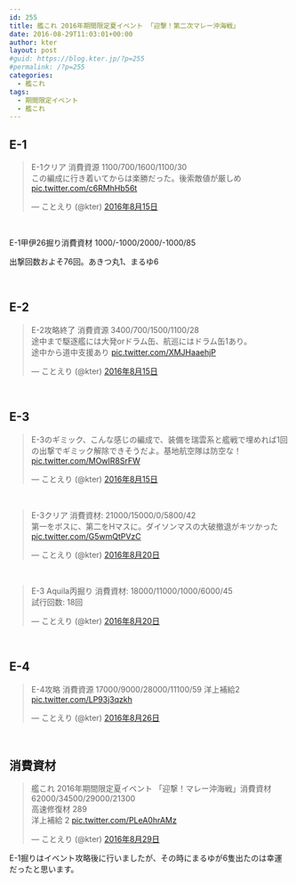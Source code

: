 ```yaml
---
id: 255
title: 艦これ 2016年期間限定夏イベント 「迎撃！第二次マレー沖海戦」
date: 2016-08-29T11:03:01+00:00
author: kter
layout: post
#guid: https://blog.kter.jp/?p=255
#permalink: /?p=255
categories:
  - 艦これ
tags:
  - 期間限定イベント
  - 艦これ
---
```

## E-1

<blockquote class="twitter-tweet" data-lang="ja">
  <p dir="ltr" lang="ja">
    E-1クリア 消費資源 1100/700/1600/1100/30<br /> この編成に行き着いてからは楽勝だった。後索敵値が厳しめ <a href="https://t.co/c6RMhHb56t">pic.twitter.com/c6RMhHb56t</a>
  </p>
  
  <p>
    — ことえり (@kter) <a href="https://twitter.com/kter/status/764980268264325120">2016年8月15日</a>
  </p>
</blockquote>



&nbsp;

E-1甲伊26掘り消費資材 1000/-1000/2000/-1000/85
   
出撃回数およそ76回。あきつ丸1、まるゆ6

&nbsp;

## E-2

<blockquote class="twitter-tweet" data-lang="ja">
  <p dir="ltr" lang="ja">
    E-2攻略終了 消費資源 3400/700/1500/1100/28<br /> 途中まで駆逐艦には大発orドラム缶、航巡にはドラム缶1あり。<br /> 途中から道中支援あり <a href="https://t.co/XMJHaaehjP">pic.twitter.com/XMJHaaehjP</a>
  </p>
  
  <p>
    — ことえり (@kter) <a href="https://twitter.com/kter/status/765155464904478720">2016年8月15日</a>
  </p>
</blockquote>



&nbsp;

## E-3

<blockquote class="twitter-tweet" data-lang="ja">
  <p lang="ja" dir="ltr">
    E-3のギミック、こんな感じの編成で、装備を瑞雲系と艦戦で埋めれば1回の出撃でギミック解除できそうだよ。基地航空隊は防空な！ <a href="https://t.co/MOwIR8SrFW">pic.twitter.com/MOwIR8SrFW</a>
  </p>
  
  <p>
    &mdash; ことえり (@kter) <a href="https://twitter.com/kter/status/765223907834023936">2016年8月15日</a>
  </p>
</blockquote>



&nbsp;

<blockquote class="twitter-tweet" data-lang="ja">
  <p>
    E-3クリア 消費資材: 21000/15000/0/5800/42<br /> 第一をボスに、第二をHマスに。ダイソンマスの大破撤退がキツかった <a href="https://t.co/G5wmQtPVzC">pic.twitter.com/G5wmQtPVzC</a>
  </p>
  
  <p>
    — ことえり (@kter) <a href="https://twitter.com/kter/status/767057303774212096">2016年8月20日</a>
  </p>
</blockquote>



&nbsp;

<blockquote class="twitter-tweet" data-lang="ja">
  <p dir="ltr" lang="ja">
    E-3 Aquila丙掘り 消費資材: 18000/11000/1000/6000/45<br /> 試行回数: 18回
  </p>
  
  <p>
    — ことえり (@kter) <a href="https://twitter.com/kter/status/767058676309831680">2016年8月20日</a>
  </p>
</blockquote>



&nbsp;

## E-4

<blockquote class="twitter-tweet" data-lang="ja">
  <p>
    E-4攻略 消費資源 17000/9000/28000/11100/59 洋上補給2 <a href="https://t.co/LP93j3qzkh">pic.twitter.com/LP93j3qzkh</a>
  </p>
  
  <p>
    — ことえり (@kter) <a href="https://twitter.com/kter/status/769210780889735169">2016年8月26日</a>
  </p>
</blockquote>



&nbsp;

## 消費資材

<blockquote class="twitter-tweet" data-lang="ja">
  <p dir="ltr" lang="ja">
    艦これ 2016年期間限定夏イベント 「迎撃！マレー沖海戦」消費資材 62000/34500/29000/21300<br /> 高速修復材 289<br /> 洋上補給 2 <a href="https://t.co/PLeA0hrAMz">pic.twitter.com/PLeA0hrAMz</a>
  </p>
  
  <p>
    — ことえり (@kter) <a href="https://twitter.com/kter/status/770078006060716042">2016年8月29日</a>
  </p>
</blockquote>



E-1掘りはイベント攻略後に行いましたが、その時にまるゆが6隻出たのは幸運だったと思います。